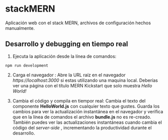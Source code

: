# stackMERN
Aplicación web con el stack MERN, archivos de configuración hechos manualmente.

## Desarrollo y debugging en tiempo real

1. Ejecuta la aplicación desde la línea de comandos: 
```
npm run development
```
2. Carga el navegador : Abre la URL raíz en el navegador 
  _https://localhost:3000_ si estas utilizando una maquina local. Deberías 
  ver una página con el título MERN Kickstart que solo muestra _Hello World!_
  
3. Cambia el código y compila en tiempor real: Cambia el texto del componente 
   **HelloWorld.js** con cualquier texto que gustes. Guarda los cambios para 
   ver la actualización instantánea en el navegador y verifica que en la línea
   de comandos el archivo **bundle.js** no es re-creado. También puedes ver las
   actualizaciones instantáneas cuando cambia el código del _server-side_ , 
   incrementando la productividad durante el desarrollo.
    

